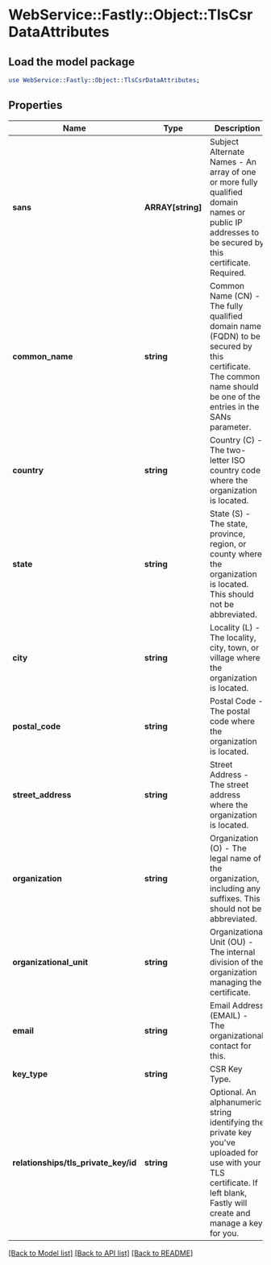 # WebService::Fastly::Object::TlsCsrDataAttributes

## Load the model package
```perl
use WebService::Fastly::Object::TlsCsrDataAttributes;
```

## Properties
Name | Type | Description | Notes
------------ | ------------- | ------------- | -------------
**sans** | **ARRAY[string]** | Subject Alternate Names - An array of one or more fully qualified domain names or public IP addresses to be secured by this certificate. Required. | 
**common_name** | **string** | Common Name (CN) - The fully qualified domain name (FQDN) to be secured by this certificate. The common name should be one of the entries in the SANs parameter. | [optional] 
**country** | **string** | Country (C) - The two-letter ISO country code where the organization is located. | [optional] 
**state** | **string** | State (S) - The state, province, region, or county where the organization is located. This should not be abbreviated. | [optional] 
**city** | **string** | Locality (L) - The locality, city, town, or village where the organization is located. | [optional] 
**postal_code** | **string** | Postal Code - The postal code where the organization is located. | [optional] 
**street_address** | **string** | Street Address - The street address where the organization is located. | [optional] 
**organization** | **string** | Organization (O) - The legal name of the organization, including any suffixes. This should not be abbreviated. | [optional] 
**organizational_unit** | **string** | Organizational Unit (OU) - The internal division of the organization managing the certificate. | [optional] 
**email** | **string** | Email Address (EMAIL) - The organizational contact for this. | [optional] 
**key_type** | **string** | CSR Key Type. | [optional] 
**relationships/tls_private_key/id** | **string** | Optional. An alphanumeric string identifying the private key you&#39;ve uploaded for use with your TLS certificate. If left blank, Fastly will create and manage a key for you. | [optional] 

[[Back to Model list]](../README.md#documentation-for-models) [[Back to API list]](../README.md#documentation-for-api-endpoints) [[Back to README]](../README.md)


